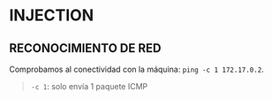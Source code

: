 # INJECTION

## RECONOCIMIENTO DE RED

Comprobamos al conectividad con la máquina: `ping -c 1 172.17.0.2`.
> `-c 1`: solo envía 1 paquete ICMP